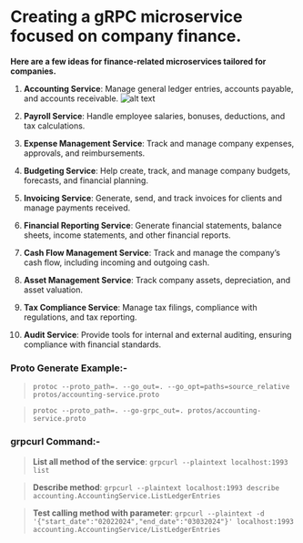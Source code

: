 # Creating a gRPC microservice focused on company finance. 

**Here are a few ideas for finance-related microservices tailored for companies.**

1. **Accounting Service**: Manage general ledger entries, accounts payable, and accounts receivable.
![alt text](https://templatelab.com/wp-content/uploads/2024/02/Business-Ledger-Template-TemplateLab.com_.jpg "Sample Ledger")

2. **Payroll Service**: Handle employee salaries, bonuses, deductions, and tax calculations.

3. **Expense Management Service**: Track and manage company expenses, approvals, and reimbursements.

4. **Budgeting Service**: Help create, track, and manage company budgets, forecasts, and financial planning.

5. **Invoicing Service**: Generate, send, and track invoices for clients and manage payments received.

6. **Financial Reporting Service**: Generate financial statements, balance sheets, income statements, and other financial reports.

7. **Cash Flow Management Service**: Track and manage the company’s cash flow, including incoming and outgoing cash.

8. **Asset Management Service**: Track company assets, depreciation, and asset valuation.

9. **Tax Compliance Service**: Manage tax filings, compliance with regulations, and tax reporting.

10. **Audit Service**: Provide tools for internal and external auditing, ensuring compliance with financial standards.

### Proto Generate Example:-
> `protoc --proto_path=. --go_out=. --go_opt=paths=source_relative protos/accounting-service.proto`

> `protoc --proto_path=. --go-grpc_out=. protos/accounting-service.proto`

### grpcurl Command:-
> **List all method of the service**: `grpcurl --plaintext localhost:1993 list`

> **Describe method**: `grpcurl --plaintext localhost:1993 describe accounting.AccountingService.ListLedgerEntries`

> **Test calling method with parameter**: `grpcurl --plaintext -d '{"start_date":"02022024","end_date":"03032024"}' localhost:1993 accounting.AccountingService/ListLedgerEntries`
